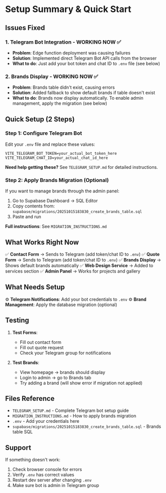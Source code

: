 # Setup Summary & Quick Start

## Issues Fixed

### 1. Telegram Bot Integration - WORKING NOW ✅
- **Problem**: Edge function deployment was causing failures
- **Solution**: Implemented direct Telegram Bot API calls from the browser
- **What to do**: Just add your bot token and chat ID to `.env` file (see below)

### 2. Brands Display - WORKING NOW ✅
- **Problem**: Brands table didn't exist, causing errors
- **Solution**: Added fallback to show default brands if table doesn't exist
- **What to do**: Brands now display automatically. To enable admin management, apply the migration (see below)

## Quick Setup (2 Steps)

### Step 1: Configure Telegram Bot

Edit your `.env` file and replace these values:

```env
VITE_TELEGRAM_BOT_TOKEN=your_actual_bot_token_here
VITE_TELEGRAM_CHAT_ID=your_actual_chat_id_here
```

**Need help getting these?** See `TELEGRAM_SETUP.md` for detailed instructions.

### Step 2: Apply Brands Migration (Optional)

If you want to manage brands through the admin panel:

1. Go to Supabase Dashboard → SQL Editor
2. Copy contents from: `supabase/migrations/20251015183830_create_brands_table.sql`
3. Paste and run

**Full instructions**: See `MIGRATION_INSTRUCTIONS.md`

## What Works Right Now

✅ **Contact Form** → Sends to Telegram (add token/chat ID to `.env`)
✅ **Quote Form** → Sends to Telegram (add token/chat ID to `.env`)
✅ **Brands Display** → Shows default brands automatically
✅ **Web Design Service** → Added to services section
✅ **Admin Panel** → Works for projects and gallery

## What Needs Setup

⚙️ **Telegram Notifications**: Add your bot credentials to `.env`
⚙️ **Brand Management**: Apply the database migration (optional)

## Testing

1. **Test Forms**:
   - Fill out contact form
   - Fill out quote request
   - Check your Telegram group for notifications

2. **Test Brands**:
   - View homepage → brands should display
   - Login to admin → go to Brands tab
   - Try adding a brand (will show error if migration not applied)

## Files Reference

- `TELEGRAM_SETUP.md` - Complete Telegram bot setup guide
- `MIGRATION_INSTRUCTIONS.md` - How to apply brands migration
- `.env` - Add your credentials here
- `supabase/migrations/20251015183830_create_brands_table.sql` - Brands table SQL

## Support

If something doesn't work:
1. Check browser console for errors
2. Verify `.env` has correct values
3. Restart dev server after changing `.env`
4. Make sure bot is admin in Telegram group
